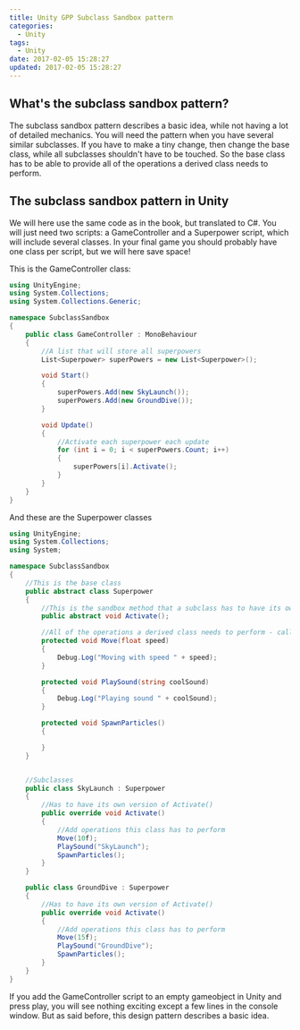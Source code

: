 ```yaml
---
title: Unity GPP Subclass Sandbox pattern
categories: 
  - Unity
tags:
  - Unity
date: 2017-02-05 15:28:27
updated: 2017-02-05 15:28:27
---
```


## What's the subclass sandbox pattern?

The subclass sandbox pattern describes a basic idea, while not having a lot of detailed mechanics. You will need the pattern when you have several similar subclasses. If you have to make a tiny change, then change the base class, while all subclasses shouldn't have to be touched. So the base class has to be able to provide all of the operations a derived class needs to perform.

<!--more-->

## The subclass sandbox pattern in Unity

We will here use the same code as in the book, but translated to C#. You will just need two scripts: a GameController and a Superpower script, which will include several classes. In your final game you should probably have one class per script, but we will here save space!

This is the GameController class:

```cs
using UnityEngine;
using System.Collections;
using System.Collections.Generic;

namespace SubclassSandbox
{
    public class GameController : MonoBehaviour
    {
        //A list that will store all superpowers
        List<Superpower> superPowers = new List<Superpower>();

        void Start()
        {
            superPowers.Add(new SkyLaunch());
            superPowers.Add(new GroundDive());
        }

        void Update()
        {
            //Activate each superpower each update
            for (int i = 0; i < superPowers.Count; i++)
            {
                superPowers[i].Activate();
            }
        }
    }
}
```

And these are the Superpower classes

```cs
using UnityEngine;
using System.Collections;
using System;

namespace SubclassSandbox
{
    //This is the base class
    public abstract class Superpower
    {        
        //This is the sandbox method that a subclass has to have its own version of
        public abstract void Activate();

        //All of the operations a derived class needs to perform - called from Activate()
        protected void Move(float speed)
        {
            Debug.Log("Moving with speed " + speed);
        }

        protected void PlaySound(string coolSound)
        {
            Debug.Log("Playing sound " + coolSound);
        }

        protected void SpawnParticles()
        {

        }
    }


    //Subclasses
    public class SkyLaunch : Superpower
    {
        //Has to have its own version of Activate()
        public override void Activate()
        {
            //Add operations this class has to perform
            Move(10f);
            PlaySound("SkyLaunch");
            SpawnParticles();
        }
    }

    public class GroundDive : Superpower
    {
        //Has to have its own version of Activate()
        public override void Activate()
        {
            //Add operations this class has to perform
            Move(15f);
            PlaySound("GroundDive");
            SpawnParticles();
        }
    }
}
```

If you add the GameController script to an empty gameobject in Unity and press play, you will see nothing exciting except a few lines in the console window. But as said before, this design pattern describes a basic idea.